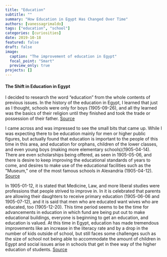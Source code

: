 ```yaml
---
title: "Education"
subtitle: ""
summary: "How Education in Egypt Has Changed Over Time"
authors: [vanessagrimaldo]
tags: ["education", "school"]
categories: [curiosities]
date: 2019-10-18
featured: false
draft: false
image:
  caption: "The improvement of education in Egypt"
  focal_point: "Smart"
  preview_only: true
projects: []
---
```

#### The Shift in Education in Egypt

I decided to research the word “education” from the whole contents of previous issues. In the history of the education in Egypt, I learned that just as I thought, schools were only for boys (1905-09-26), and all thy learned was the basics of their religion until they finished and took the trade or possession of their father. [Source](https://www.jstor.org/stable/3443092?seq=2#metadata_info_tab_contents) 

I came across and was impressed to see the small bits that came up. While I was expecting there to be education mainly for men or higher public figures, but actually found that education is important to the people of this time in this area, and education for orphans, children of the lower classes, and even young boys (making more elementary schools)(1905-04-14). There are even scholarships being offered, as seen in 1905-05-06, and there is desire to keep improving the educational standards of years to come, and desires to make use of the educational facilities such as the "Museum," one of the most famous schools in Alexandria (1905-04-12). [Source](http://www.copticchurch.net/topics/patrology/schoolofalex/I-Intro/chapter1.html)

In 1905-01-12, it is stated that Medicine, Law, and more liberal studies were professions that people strived to improve in. In it is celebrated that parents are allowing their daughters to receive primary education (1905-06-06 and 1905-07-12), and it is said that men who are educated want wives who are educated, too (1905-12-20). This time period seems to be the time for advancements in education in which fund are being put out to make educational buildings, everyone is beginning to get an education, and education is valued. At this time in Egypt, education has made tremendous improvements like an increase in the literacy rate and by a drop in the number of kids outside of school, but still faces some challenges such as the size of school not being able to accommodate the amount of children in Egypt and social issues arise in schools that get in thee way of the higher education of students. [Source](https://wenr.wes.org/2019/02/education-in-egypt-2)

